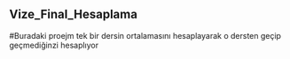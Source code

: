 ## Vize_Final_Hesaplama
#Buradaki proejm tek bir dersin ortalamasını hesaplayarak o dersten geçip geçmediğinzi hesaplıyor
